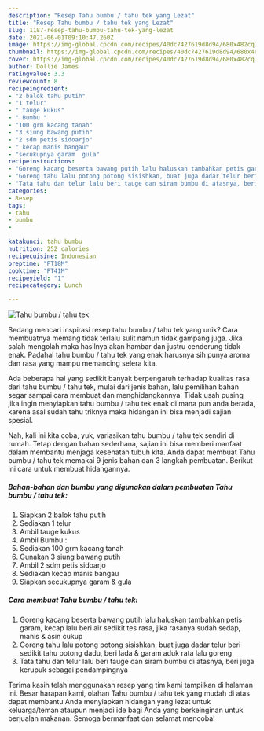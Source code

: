 ```yaml
---
description: "Resep Tahu bumbu / tahu tek yang Lezat"
title: "Resep Tahu bumbu / tahu tek yang Lezat"
slug: 1187-resep-tahu-bumbu-tahu-tek-yang-lezat
date: 2021-06-01T09:10:47.260Z
image: https://img-global.cpcdn.com/recipes/40dc7427619d8d94/680x482cq70/tahu-bumbu-tahu-tek-foto-resep-utama.jpg
thumbnail: https://img-global.cpcdn.com/recipes/40dc7427619d8d94/680x482cq70/tahu-bumbu-tahu-tek-foto-resep-utama.jpg
cover: https://img-global.cpcdn.com/recipes/40dc7427619d8d94/680x482cq70/tahu-bumbu-tahu-tek-foto-resep-utama.jpg
author: Dollie James
ratingvalue: 3.3
reviewcount: 8
recipeingredient:
- "2 balok tahu putih"
- "1 telur"
- " tauge kukus"
- " Bumbu "
- "100 grm kacang tanah"
- "3 siung bawang putih"
- "2 sdm petis sidoarjo"
- " kecap manis bangau"
- "secukupnya garam  gula"
recipeinstructions:
- "Goreng kacang beserta bawang putih lalu haluskan tambahkan petis garam, kecap lalu beri air sedikit tes rasa, jika rasanya sudah sedap, manis &amp; asin cukup"
- "Goreng tahu lalu potong potong sisishkan, buat juga dadar telur beri sedikit tahu potong dadu, beri lada &amp; garam aduk rata lalu goreng"
- "Tata tahu dan telur lalu beri tauge dan siram bumbu di atasnya, beri juga kerupuk sebagai pendampingnya"
categories:
- Resep
tags:
- tahu
- bumbu
- 

katakunci: tahu bumbu  
nutrition: 252 calories
recipecuisine: Indonesian
preptime: "PT18M"
cooktime: "PT41M"
recipeyield: "1"
recipecategory: Lunch

---
```



![Tahu bumbu / tahu tek](https://img-global.cpcdn.com/recipes/40dc7427619d8d94/680x482cq70/tahu-bumbu-tahu-tek-foto-resep-utama.jpg)

Sedang mencari inspirasi resep tahu bumbu / tahu tek yang unik? Cara membuatnya memang tidak terlalu sulit namun tidak gampang juga. Jika salah mengolah maka hasilnya akan hambar dan justru cenderung tidak enak. Padahal tahu bumbu / tahu tek yang enak harusnya sih punya aroma dan rasa yang mampu memancing selera kita.



Ada beberapa hal yang sedikit banyak berpengaruh terhadap kualitas rasa dari tahu bumbu / tahu tek, mulai dari jenis bahan, lalu pemilihan bahan segar sampai cara membuat dan menghidangkannya. Tidak usah pusing jika ingin menyiapkan tahu bumbu / tahu tek enak di mana pun anda berada, karena asal sudah tahu triknya maka hidangan ini bisa menjadi sajian spesial.


Nah, kali ini kita coba, yuk, variasikan tahu bumbu / tahu tek sendiri di rumah. Tetap dengan bahan sederhana, sajian ini bisa memberi manfaat dalam membantu menjaga kesehatan tubuh kita. Anda dapat membuat Tahu bumbu / tahu tek memakai 9 jenis bahan dan 3 langkah pembuatan. Berikut ini cara untuk membuat hidangannya.

<!--inarticleads1-->

##### Bahan-bahan dan bumbu yang digunakan dalam pembuatan Tahu bumbu / tahu tek:

1. Siapkan 2 balok tahu putih
1. Sediakan 1 telur
1. Ambil  tauge kukus
1. Ambil  Bumbu :
1. Sediakan 100 grm kacang tanah
1. Gunakan 3 siung bawang putih
1. Ambil 2 sdm petis sidoarjo
1. Sediakan  kecap manis bangau
1. Siapkan secukupnya garam &amp; gula




<!--inarticleads2-->

##### Cara membuat Tahu bumbu / tahu tek:

1. Goreng kacang beserta bawang putih lalu haluskan tambahkan petis garam, kecap lalu beri air sedikit tes rasa, jika rasanya sudah sedap, manis &amp; asin cukup
1. Goreng tahu lalu potong potong sisishkan, buat juga dadar telur beri sedikit tahu potong dadu, beri lada &amp; garam aduk rata lalu goreng
1. Tata tahu dan telur lalu beri tauge dan siram bumbu di atasnya, beri juga kerupuk sebagai pendampingnya




Terima kasih telah menggunakan resep yang tim kami tampilkan di halaman ini. Besar harapan kami, olahan Tahu bumbu / tahu tek yang mudah di atas dapat membantu Anda menyiapkan hidangan yang lezat untuk keluarga/teman ataupun menjadi ide bagi Anda yang berkeinginan untuk berjualan makanan. Semoga bermanfaat dan selamat mencoba!
